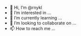 - 👋 Hi, I’m @rnykl
- 👀 I’m interested in ...
- 🌱 I’m currently learning ...
- 💞️ I’m looking to collaborate on ...
- 📫 How to reach me ...

<!---
rnykl/rnykl is a ✨ special ✨ repository because its `README.md` (this file) appears on your GitHub profile.
You can click the Preview link to take a look at your changes.
--->
